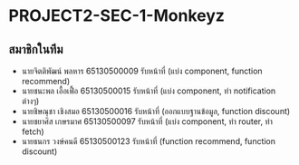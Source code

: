 # PROJECT2-SEC-1-Monkeyz


## สมาชิกในทีม
- นายจิตติพัฒน์ พลหาร 65130500009
รับหน้าที่ (แบ่ง component, function recommend)
- นายชนะพล เอื้อเฟื้อ 65130500015
รับหน้าที่ (แบ่ง component, ทำ notification ต่างๆ)
- นายชิษณุชา เชิงสมอ 65130500016
รับหน้าที่ (ออกแบบฐานข้อมูล, function discount)
- นายชยาศิส เกษรมาศ 65130500097
รับหน้าที่ (แบ่ง component, ทำ router, ทำ fetch)
- นายธนกร วงษ์คนดี 65130500123
รับหน้าที่ (function recommend, function discount)

